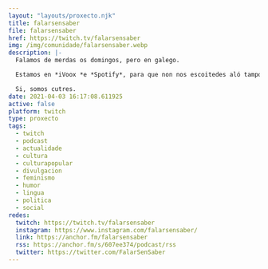 ```yaml
---
layout: "layouts/proxecto.njk"
title: falarsensaber
file: falarsensaber
href: https://twitch.tv/falarsensaber
img: /img/comunidade/falarsensaber.webp
description: |-
  Falamos de merdas os domingos, pero en galego.

  Estamos en *iVoox *e *Spotify*, para que non nos escoitedes aló tampouco!

  Si, somos cutres.
date: 2021-04-03 16:17:08.611925
active: false
platform: twitch
type: proxecto
tags:
  - twitch
  - podcast
  - actualidade
  - cultura
  - culturapopular
  - divulgacion
  - feminismo
  - humor
  - lingua
  - politica
  - social
redes:
  twitch: https://twitch.tv/falarsensaber
  instagram: https://www.instagram.com/falarsensaber/
  link: https://anchor.fm/falarsensaber
  rss: https://anchor.fm/s/607ee374/podcast/rss
  twitter: https://twitter.com/FalarSenSaber
---
```

